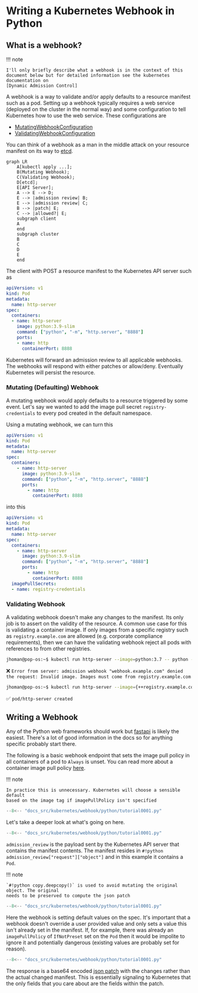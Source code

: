 # Writing a Kubernetes Webhook in Python

## What is a webhook?

!!! note 

    I'll only briefly describe what a webhook is in the context of this
    document below but for detailed information see the kubernetes documentation on
    [Dynamic Admission Control]

A webhook is a way to validate and/or apply defaults
to a resource manifest such as a pod. Setting up a webhook typically requires a web
service (deployed on the cluster in the normal way) and some configuration
to tell Kubernetes how to use the web service. These configurations are

* [MutatingWebhookConfiguration]
* [ValidatingWebhookConfiguration]

You can think of a webhook as a man in the middle attack on your
resource manifest on its way to [etcd].

``` mermaid
graph LR
    A[kubectl apply ...];
    B(Mutating Webhook);
    C(Validating Webhook);
    D[etcd];
    E[API Server];
    A --> E --> D;
    E --> |admission review| B;
    E --> |admission review| C;
    B --> |patch| E;
    C --> |allowed?| E;
    subgraph client
    A
    end
    subgraph cluster
    B
    C
    D
    E
    end
```

The client with POST a resource manifest to the Kubernetes API server such as 

```yaml
apiVersion: v1
kind: Pod
metadata:
  name: http-server
spec:
  containers:
  - name: http-server
    image: python:3.9-slim
    command: ["python", "-m", "http.server", "8888"]
    ports:
    - name: http
      containerPort: 8888
```

Kubernetes will forward an admission review
to all applicable webhooks. The webhooks will respond with either patches
or allow/deny. Eventually Kubernetes will persist the resource.

### Mutating (Defaulting) Webhook

A mutating webhook would apply defaults to a resource triggered by some event.
Let's say we wanted to add the image pull secret `registry-credentials` to every pod created in the default
namespace.

Using a mutating webhook, we can turn this

```yaml
apiVersion: v1
kind: Pod
metadata:
  name: http-server
spec:
  containers:
    - name: http-server
      image: python:3.9-slim
      command: ["python", "-m", "http.server", "8888"]
      ports:
        - name: http
          containerPort: 8888
```
into this

```yaml
apiVersion: v1
kind: Pod
metadata:
  name: http-server
spec:
  containers:
    - name: http-server
      image: python:3.9-slim
      command: ["python", "-m", "http.server", "8888"]
      ports:
        - name: http
          containerPort: 8888
  imagePullSecrets:
  - name: registry-credentials
```

### Validating Webhook
A validating webhook doesn't make any changes to the manifest. Its only
job is to assert on the validity of the resource. A common use case for
this is validating a container image. If only images from a specific registry
such as `registry.example.com` are allowed (e.g. corporate compliance requirements),
then we can have the validating webhook reject all pods with references to
from other registries.


```sh
jhoman@pop-os:~$ kubectl run http-server --image=python:3.7 -- python -m http.server 8888
```
:x: `Error from server: admission webhook "webhook.example.com" denied the request: Invalid image. Images must come from registry.example.com`

```sh
jhoman@pop-os:~$ kubectl run http-server --image={++registry.example.com++}/python:3.7 -- python -m http.server 8888
```
:white_check_mark: `pod/http-server created`


## Writing a Webhook

Any of the Python web frameworks should work but [fastapi] is likely
the easiest. There's a lot of good information in the docs so for anything specific
probably start there.


The following is a basic webhook endpoint that sets the image pull policy
in all containers of a pod to `Always` is unset. You can read more about a
container image pull policy [here](https://kubernetes.io/docs/concepts/containers/images/#image-pull-policy).

!!! note 
    
    In practice this is unnecessary. Kubernetes will choose a sensible default
    based on the image tag if imagePullPolicy isn't specified

```python
--8<-- "docs_src/kubernetes/webhook/python/tutorial0001.py"
```

Let's take a deeper look at what's going on here.

```python hl_lines="13"
--8<-- "docs_src/kubernetes/webhook/python/tutorial0001.py"
```

`admission_review` is the payload sent by the Kubernetes API server that contains
the manifest contents. The manifest resides in `#!python admission_review["request"]["object"]`
and in this example it contains a `Pod`.

!!! note

    `#!python copy.deepcopy()` is used to avoid mutating the original object. The original
    needs to be preserved to compute the json patch

```python hl_lines="16-17"
--8<-- "docs_src/kubernetes/webhook/python/tutorial0001.py"
```

Here the webhook is setting default values on the spec. It's important
that a webhook doesn't override a user provided value and only sets a
value this isn't already set in the manifest. If, for example, there
was already an `imagePullPolicy` of `IfNotPreset` set on the `Pod` then
it would be impolite to ignore it and potentially dangerous (existing
values are probably set for reason).

```python hl_lines="19 22"
--8<-- "docs_src/kubernetes/webhook/python/tutorial0001.py"
```

The response is a base64 encoded [json patch] with the changes
rather than the actual changed manifest. This is essentially signaling to
Kubernetes that the only fields that you care about are the fields
within the patch.


[dynamic admission control]: https://kubernetes.io/docs/reference/access-authn-authz/extensible-admission-controllers/
[ValidatingWebhookConfiguration]: https://kubernetes.io/docs/reference/generated/kubernetes-api/v1.23/#validatingwebhookconfiguration-v1-admissionregistration-k8s-io
[MutatingWebhookConfiguration]: https://kubernetes.io/docs/reference/generated/kubernetes-api/v1.23/#mutatingwebhookconfiguration-v1-admissionregistration-k8s-io
[etcd]: https://kubernetes.io/docs/concepts/overview/components/#etcd
[fastapi]: https://fastapi.tiangolo.com/
[json patch]: https://datatracker.ietf.org/doc/html/rfc6902
